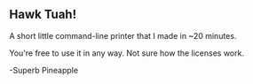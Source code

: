 ## Hawk Tuah!

A short little command-line printer that I made in ~20 minutes. <br>

You're free to use it in any way. Not sure how the licenses work. <br>

-Superb Pineapple
